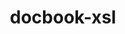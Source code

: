 ---
title: "docbook-xsl"
layout: cache
categories: [package, develop]
meta: {"versions": ["1.79.2"], "compilers": ["gcc@=11.1.0", "gcc@=7.3.1", "gcc@=7.5.0", "oneapi@=2023.2.0"], "oss": ["amzn2", "ubuntu18.04", "ubuntu20.04"], "platforms": ["linux"], "targets": ["aarch64", "neoverse_n1", "ppc64le", "x86_64", "x86_64_v3"], "stacks": ["aws-isc", "aws-isc-aarch64", "e4s", "e4s-oneapi", "e4s-power", "radiuss", "root"], "num_specs": 15, "num_specs_by_stack": {"aws-isc-aarch64": 2, "root": 15, "aws-isc": 1, "radiuss": 9, "e4s-power": 1, "e4s-oneapi": 1, "e4s": 1}}
spec_details: [{"hash": "fptu5queviyoe7p4mtacz7727ksz66nd", "compiler": "gcc@=7.3.1", "versions": ["1.79.2"], "os": "amzn2", "platform": "linux", "target": "aarch64", "variants": ["build_system=generic", "patches=a92c397"], "stacks": ["aws-isc-aarch64", "root"], "size": "-", "tarball": "https://binaries.spack.io/develop/build_cache/linux-amzn2-aarch64/gcc-7.3.1/docbook-xsl-1.79.2/linux-amzn2-aarch64-gcc-7.3.1-docbook-xsl-1.79.2-fptu5queviyoe7p4mtacz7727ksz66nd.spack"}, {"hash": "nl5eoammvg3xruuwq6whuakwzhnzxob6", "compiler": "gcc@=7.3.1", "versions": ["1.79.2"], "os": "amzn2", "platform": "linux", "target": "neoverse_n1", "variants": ["build_system=generic", "patches=a92c397"], "stacks": ["aws-isc-aarch64", "root"], "size": "-", "tarball": "https://binaries.spack.io/develop/build_cache/linux-amzn2-neoverse_n1/gcc-7.3.1/docbook-xsl-1.79.2/linux-amzn2-neoverse_n1-gcc-7.3.1-docbook-xsl-1.79.2-nl5eoammvg3xruuwq6whuakwzhnzxob6.spack"}, {"hash": "lcfn7b3xk23htomo7uettdgq6ksgqgyl", "compiler": "gcc@=7.3.1", "versions": ["1.79.2"], "os": "amzn2", "platform": "linux", "target": "x86_64_v3", "variants": ["build_system=generic", "patches=a92c397"], "stacks": ["aws-isc", "root"], "size": "-", "tarball": "https://binaries.spack.io/develop/build_cache/linux-amzn2-x86_64_v3/gcc-7.3.1/docbook-xsl-1.79.2/linux-amzn2-x86_64_v3-gcc-7.3.1-docbook-xsl-1.79.2-lcfn7b3xk23htomo7uettdgq6ksgqgyl.spack"}, {"hash": "2ljmk4kyy7np25jrk7n3znru4tic7x7z", "compiler": "gcc@=7.5.0", "versions": ["1.79.2"], "os": "ubuntu18.04", "platform": "linux", "target": "x86_64", "variants": ["patches=a92c397"], "stacks": ["radiuss", "root"], "size": "-", "tarball": "https://binaries.spack.io/develop/build_cache/linux-ubuntu18.04-x86_64/gcc-7.5.0/docbook-xsl-1.79.2/linux-ubuntu18.04-x86_64-gcc-7.5.0-docbook-xsl-1.79.2-2ljmk4kyy7np25jrk7n3znru4tic7x7z.spack"}, {"hash": "aw5v5nqod657jbbsn7gqcznwwsilhxn2", "compiler": "gcc@=7.5.0", "versions": ["1.79.2"], "os": "ubuntu18.04", "platform": "linux", "target": "x86_64", "variants": ["patches=a92c397"], "stacks": ["radiuss", "root"], "size": "-", "tarball": "https://binaries.spack.io/develop/build_cache/linux-ubuntu18.04-x86_64/gcc-7.5.0/docbook-xsl-1.79.2/linux-ubuntu18.04-x86_64-gcc-7.5.0-docbook-xsl-1.79.2-aw5v5nqod657jbbsn7gqcznwwsilhxn2.spack"}, {"hash": "bnnr4nzvage2gzzvym3vhcam7vchxhe4", "compiler": "gcc@=7.5.0", "versions": ["1.79.2"], "os": "ubuntu18.04", "platform": "linux", "target": "x86_64", "variants": ["patches=a92c397"], "stacks": ["radiuss", "root"], "size": "-", "tarball": "https://binaries.spack.io/develop/build_cache/linux-ubuntu18.04-x86_64/gcc-7.5.0/docbook-xsl-1.79.2/linux-ubuntu18.04-x86_64-gcc-7.5.0-docbook-xsl-1.79.2-bnnr4nzvage2gzzvym3vhcam7vchxhe4.spack"}, {"hash": "gxkdc6ygubiojl5mq6mirkez3xrwhjyd", "compiler": "gcc@=7.5.0", "versions": ["1.79.2"], "os": "ubuntu18.04", "platform": "linux", "target": "x86_64", "variants": ["build_system=generic", "patches=a92c397"], "stacks": ["radiuss", "root"], "size": "-", "tarball": "https://binaries.spack.io/develop/build_cache/linux-ubuntu18.04-x86_64/gcc-7.5.0/docbook-xsl-1.79.2/linux-ubuntu18.04-x86_64-gcc-7.5.0-docbook-xsl-1.79.2-gxkdc6ygubiojl5mq6mirkez3xrwhjyd.spack"}, {"hash": "3zirvfc5nn4g5yengw2ruv5nlcmwvjay", "compiler": "gcc@=7.5.0", "versions": ["1.79.2"], "os": "ubuntu18.04", "platform": "linux", "target": "x86_64", "variants": ["patches=a92c397"], "stacks": ["radiuss", "root"], "size": "-", "tarball": "https://binaries.spack.io/develop/build_cache/linux-ubuntu18.04-x86_64/gcc-7.5.0/docbook-xsl-1.79.2/linux-ubuntu18.04-x86_64-gcc-7.5.0-docbook-xsl-1.79.2-3zirvfc5nn4g5yengw2ruv5nlcmwvjay.spack"}, {"hash": "3qdpkbfpwzs4b5x6vp5ejgkwsk4haxww", "compiler": "gcc@=7.5.0", "versions": ["1.79.2"], "os": "ubuntu18.04", "platform": "linux", "target": "x86_64", "variants": ["build_system=generic", "patches=a92c397"], "stacks": ["radiuss", "root"], "size": "-", "tarball": "https://binaries.spack.io/develop/build_cache/linux-ubuntu18.04-x86_64/gcc-7.5.0/docbook-xsl-1.79.2/linux-ubuntu18.04-x86_64-gcc-7.5.0-docbook-xsl-1.79.2-3qdpkbfpwzs4b5x6vp5ejgkwsk4haxww.spack"}, {"hash": "bqsmbmqvpi7pagpllexjj3bkfsckfh5v", "compiler": "gcc@=7.5.0", "versions": ["1.79.2"], "os": "ubuntu18.04", "platform": "linux", "target": "x86_64", "variants": ["patches=a92c397"], "stacks": ["radiuss", "root"], "size": "-", "tarball": "https://binaries.spack.io/develop/build_cache/linux-ubuntu18.04-x86_64/gcc-7.5.0/docbook-xsl-1.79.2/linux-ubuntu18.04-x86_64-gcc-7.5.0-docbook-xsl-1.79.2-bqsmbmqvpi7pagpllexjj3bkfsckfh5v.spack"}, {"hash": "vy7jvfqqwrxuc5smdph4ekgstcx7ynf4", "compiler": "gcc@=7.5.0", "versions": ["1.79.2"], "os": "ubuntu18.04", "platform": "linux", "target": "x86_64_v3", "variants": ["build_system=generic", "patches=a92c397"], "stacks": ["radiuss", "root"], "size": "-", "tarball": "https://binaries.spack.io/develop/build_cache/linux-ubuntu18.04-x86_64_v3/gcc-7.5.0/docbook-xsl-1.79.2/linux-ubuntu18.04-x86_64_v3-gcc-7.5.0-docbook-xsl-1.79.2-vy7jvfqqwrxuc5smdph4ekgstcx7ynf4.spack"}, {"hash": "sgvmwddsu4rpmq6ycrfncb4d32nbq6q3", "compiler": "gcc@=7.5.0", "versions": ["1.79.2"], "os": "ubuntu18.04", "platform": "linux", "target": "x86_64_v3", "variants": ["build_system=generic", "patches=a92c397"], "stacks": ["radiuss", "root"], "size": "-", "tarball": "https://binaries.spack.io/develop/build_cache/linux-ubuntu18.04-x86_64_v3/gcc-7.5.0/docbook-xsl-1.79.2/linux-ubuntu18.04-x86_64_v3-gcc-7.5.0-docbook-xsl-1.79.2-sgvmwddsu4rpmq6ycrfncb4d32nbq6q3.spack"}, {"hash": "mk6z6tr7nymj2xhh6h7npzs4gdt3t7n3", "compiler": "gcc@=11.1.0", "versions": ["1.79.2"], "os": "ubuntu20.04", "platform": "linux", "target": "ppc64le", "variants": ["build_system=generic", "patches=a92c397"], "stacks": ["e4s-power", "root"], "size": "-", "tarball": "https://binaries.spack.io/develop/build_cache/linux-ubuntu20.04-ppc64le/gcc-11.1.0/docbook-xsl-1.79.2/linux-ubuntu20.04-ppc64le-gcc-11.1.0-docbook-xsl-1.79.2-mk6z6tr7nymj2xhh6h7npzs4gdt3t7n3.spack"}, {"hash": "qx7fm5bpy7uqidar7zh2lqgm6alcep7b", "compiler": "oneapi@=2023.2.0", "versions": ["1.79.2"], "os": "ubuntu20.04", "platform": "linux", "target": "x86_64", "variants": ["build_system=generic", "patches=a92c397"], "stacks": ["e4s-oneapi", "root"], "size": "-", "tarball": "https://binaries.spack.io/develop/build_cache/linux-ubuntu20.04-x86_64/oneapi-2023.2.0/docbook-xsl-1.79.2/linux-ubuntu20.04-x86_64-oneapi-2023.2.0-docbook-xsl-1.79.2-qx7fm5bpy7uqidar7zh2lqgm6alcep7b.spack"}, {"hash": "xtoj3vp3rkacti5u4r5tbaqidy3u2ic2", "compiler": "gcc@=11.1.0", "versions": ["1.79.2"], "os": "ubuntu20.04", "platform": "linux", "target": "x86_64_v3", "variants": ["build_system=generic", "patches=a92c397"], "stacks": ["root", "e4s"], "size": "-", "tarball": "https://binaries.spack.io/develop/build_cache/linux-ubuntu20.04-x86_64_v3/gcc-11.1.0/docbook-xsl-1.79.2/linux-ubuntu20.04-x86_64_v3-gcc-11.1.0-docbook-xsl-1.79.2-xtoj3vp3rkacti5u4r5tbaqidy3u2ic2.spack"}]
---